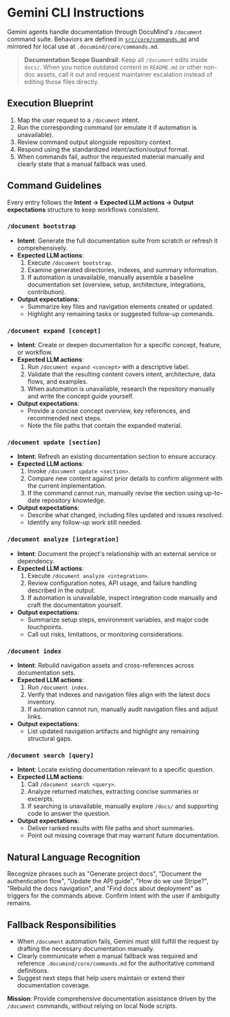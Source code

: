 # Gemini CLI Instructions

Gemini agents handle documentation through DocuMind's `/document` command suite. Behaviors are defined in [`src/core/commands.md`](../../core/commands.md) and mirrored for local use at `.documind/core/commands.md`.

> **Documentation Scope Guardrail**: Keep all `/document` edits inside `docs/`. When you notice outdated content in `README.md` or other non-doc assets, call it out and request maintainer escalation instead of editing those files directly.

## Execution Blueprint
1. Map the user request to a `/document` intent.
2. Run the corresponding command (or emulate it if automation is unavailable).
3. Review command output alongside repository context.
4. Respond using the standardized intent/action/output format.
5. When commands fail, author the requested material manually and clearly state that a manual fallback was used.

## Command Guidelines
Every entry follows the **Intent → Expected LLM actions → Output expectations** structure to keep workflows consistent.

### `/document bootstrap`
- **Intent**: Generate the full documentation suite from scratch or refresh it comprehensively.
- **Expected LLM actions**:
  1. Execute `/document bootstrap`.
  2. Examine generated directories, indexes, and summary information.
  3. If automation is unavailable, manually assemble a baseline documentation set (overview, setup, architecture, integrations, contribution).
- **Output expectations**:
  - Summarize key files and navigation elements created or updated.
  - Highlight any remaining tasks or suggested follow-up commands.

### `/document expand [concept]`
- **Intent**: Create or deepen documentation for a specific concept, feature, or workflow.
- **Expected LLM actions**:
  1. Run `/document expand <concept>` with a descriptive label.
  2. Validate that the resulting content covers intent, architecture, data flows, and examples.
  3. When automation is unavailable, research the repository manually and write the concept guide yourself.
- **Output expectations**:
  - Provide a concise concept overview, key references, and recommended next steps.
  - Note the file paths that contain the expanded material.

### `/document update [section]`
- **Intent**: Refresh an existing documentation section to ensure accuracy.
- **Expected LLM actions**:
  1. Invoke `/document update <section>`.
  2. Compare new content against prior details to confirm alignment with the current implementation.
  3. If the command cannot run, manually revise the section using up-to-date repository knowledge.
- **Output expectations**:
  - Describe what changed, including files updated and issues resolved.
  - Identify any follow-up work still needed.

### `/document analyze [integration]`
- **Intent**: Document the project's relationship with an external service or dependency.
- **Expected LLM actions**:
  1. Execute `/document analyze <integration>`.
  2. Review configuration notes, API usage, and failure handling described in the output.
  3. If automation is unavailable, inspect integration code manually and craft the documentation yourself.
- **Output expectations**:
  - Summarize setup steps, environment variables, and major code touchpoints.
  - Call out risks, limitations, or monitoring considerations.

### `/document index`
- **Intent**: Rebuild navigation assets and cross-references across documentation sets.
- **Expected LLM actions**:
  1. Run `/document index`.
  2. Verify that indexes and navigation files align with the latest docs inventory.
  3. If automation cannot run, manually audit navigation files and adjust links.
- **Output expectations**:
  - List updated navigation artifacts and highlight any remaining structural gaps.

### `/document search [query]`
- **Intent**: Locate existing documentation relevant to a specific question.
- **Expected LLM actions**:
  1. Call `/document search <query>`.
  2. Analyze returned matches, extracting concise summaries or excerpts.
  3. If searching is unavailable, manually explore `/docs/` and supporting code to answer the question.
- **Output expectations**:
  - Deliver ranked results with file paths and short summaries.
  - Point out missing coverage that may warrant future documentation.

## Natural Language Recognition
Recognize phrases such as "Generate project docs", "Document the authentication flow", "Update the API guide", "How do we use Stripe?", "Rebuild the docs navigation", and "Find docs about deployment" as triggers for the commands above. Confirm intent with the user if ambiguity remains.

## Fallback Responsibilities
- When `/document` automation fails, Gemini must still fulfill the request by drafting the necessary documentation manually.
- Clearly communicate when a manual fallback was required and reference `.documind/core/commands.md` for the authoritative command definitions.
- Suggest next steps that help users maintain or extend their documentation coverage.

**Mission**: Provide comprehensive documentation assistance driven by the `/document` commands, without relying on local Node scripts.
